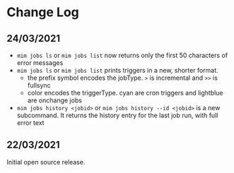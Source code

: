 # Change Log

##  24/03/2021

* `mim jobs ls` or `mim jobs list` now returns only the first 50 characters of error messages
* `mim jobs ls` or `mim jobs list` prints triggers in a new, shorter format.
  * the prefix symbol encodes the jobType. `>` is incremental and `>>` is fullsync
  * color encodes the triggerType. cyan are cron triggers and lightblue are onchange jobs
* `mim jobs history <jobid>` or `mim jobs history --id <jobid>` is a new subcommand. It returns the history entry for the last job run, with full error text

## 22/03/2021

Initial open source release.
